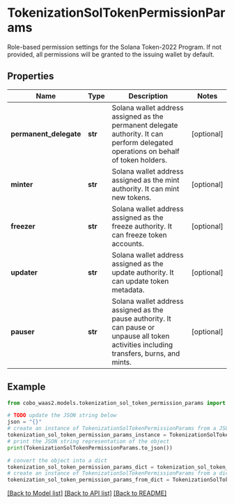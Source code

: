 # TokenizationSolTokenPermissionParams

Role-based permission settings for the Solana Token-2022 Program. If not provided, all permissions will be granted to the issuing wallet by default.

## Properties

Name | Type | Description | Notes
------------ | ------------- | ------------- | -------------
**permanent_delegate** | **str** | Solana wallet address assigned as the permanent delegate authority. It can perform delegated operations on behalf of token holders. | [optional] 
**minter** | **str** | Solana wallet address assigned as the mint authority. It can mint new tokens. | [optional] 
**freezer** | **str** | Solana wallet address assigned as the freeze authority. It can freeze token accounts. | [optional] 
**updater** | **str** | Solana wallet address assigned as the update authority. It can update token metadata. | [optional] 
**pauser** | **str** | Solana wallet address assigned as the pause authority. It can pause or unpause all token activities including transfers, burns, and mints. | [optional] 

## Example

```python
from cobo_waas2.models.tokenization_sol_token_permission_params import TokenizationSolTokenPermissionParams

# TODO update the JSON string below
json = "{}"
# create an instance of TokenizationSolTokenPermissionParams from a JSON string
tokenization_sol_token_permission_params_instance = TokenizationSolTokenPermissionParams.from_json(json)
# print the JSON string representation of the object
print(TokenizationSolTokenPermissionParams.to_json())

# convert the object into a dict
tokenization_sol_token_permission_params_dict = tokenization_sol_token_permission_params_instance.to_dict()
# create an instance of TokenizationSolTokenPermissionParams from a dict
tokenization_sol_token_permission_params_from_dict = TokenizationSolTokenPermissionParams.from_dict(tokenization_sol_token_permission_params_dict)
```
[[Back to Model list]](../README.md#documentation-for-models) [[Back to API list]](../README.md#documentation-for-api-endpoints) [[Back to README]](../README.md)



